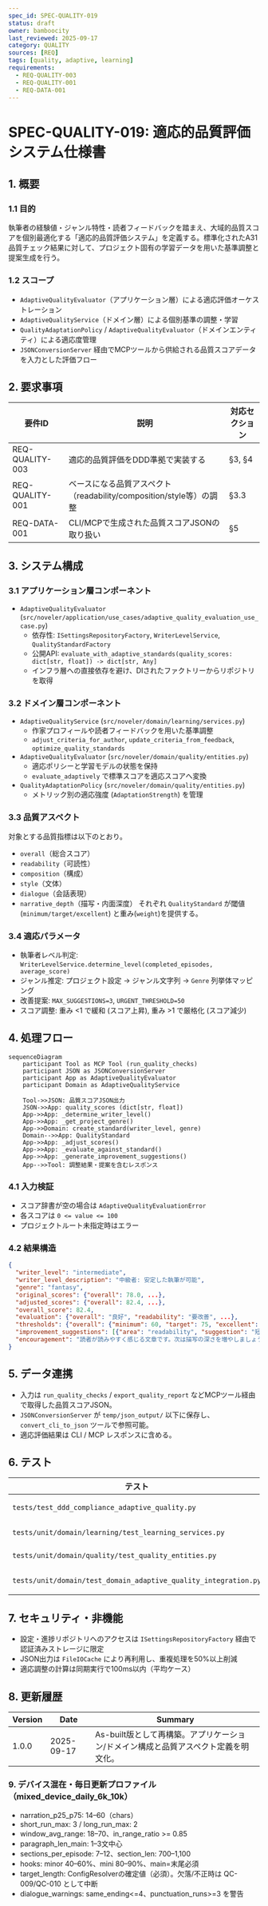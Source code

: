 ```yaml
---
spec_id: SPEC-QUALITY-019
status: draft
owner: bamboocity
last_reviewed: 2025-09-17
category: QUALITY
sources: [REQ]
tags: [quality, adaptive, learning]
requirements:
  - REQ-QUALITY-003
  - REQ-QUALITY-001
  - REQ-DATA-001
---
```

# SPEC-QUALITY-019: 適応的品質評価システム仕様書

## 1. 概要

### 1.1 目的
執筆者の経験値・ジャンル特性・読者フィードバックを踏まえ、大域的品質スコアを個別最適化する「適応的品質評価システム」を定義する。標準化されたA31品質チェック結果に対して、プロジェクト固有の学習データを用いた基準調整と提案生成を行う。

### 1.2 スコープ
- `AdaptiveQualityEvaluator`（アプリケーション層）による適応評価オーケストレーション
- `AdaptiveQualityService`（ドメイン層）による個別基準の調整・学習
- `QualityAdaptationPolicy` / `AdaptiveQualityEvaluator`（ドメインエンティティ）による適応度管理
- `JSONConversionServer` 経由でMCPツールから供給される品質スコアデータを入力とした評価フロー

## 2. 要求事項

| 要件ID | 説明 | 対応セクション |
| --- | --- | --- |
| REQ-QUALITY-003 | 適応的品質評価をDDD準拠で実装する | §3, §4 |
| REQ-QUALITY-001 | ベースになる品質アスペクト（readability/composition/style等）の調整 | §3.3 |
| REQ-DATA-001 | CLI/MCPで生成された品質スコアJSONの取り扱い | §5 |

## 3. システム構成

### 3.1 アプリケーション層コンポーネント
- `AdaptiveQualityEvaluator` (`src/noveler/application/use_cases/adaptive_quality_evaluation_use_case.py`)
  - 依存性: `ISettingsRepositoryFactory`, `WriterLevelService`, `QualityStandardFactory`
  - 公開API: `evaluate_with_adaptive_standards(quality_scores: dict[str, float]) -> dict[str, Any]`
  - インフラ層への直接依存を避け、DIされたファクトリーからリポジトリを取得

### 3.2 ドメイン層コンポーネント
- `AdaptiveQualityService` (`src/noveler/domain/learning/services.py`)
  - 作家プロフィールや読者フィードバックを用いた基準調整
  - `adjust_criteria_for_author`, `update_criteria_from_feedback`, `optimize_quality_standards`
- `AdaptiveQualityEvaluator` (`src/noveler/domain/quality/entities.py`)
  - 適応ポリシーと学習モデルの状態を保持
  - `evaluate_adaptively` で標準スコアを適応スコアへ変換
- `QualityAdaptationPolicy` (`src/noveler/domain/quality/entities.py`)
  - メトリック別の適応強度 (`AdaptationStrength`) を管理

### 3.3 品質アスペクト
対象とする品質指標は以下のとおり。
- `overall`（総合スコア）
- `readability`（可読性）
- `composition`（構成）
- `style`（文体）
- `dialogue`（会話表現）
- `narrative_depth`（描写・内面深度）
それぞれ `QualityStandard` が閾値(`minimum/target/excellent`) と重み(`weight`)を提供する。

### 3.4 適応パラメータ
- 執筆者レベル判定: `WriterLevelService.determine_level(completed_episodes, average_score)`
- ジャンル推定: プロジェクト設定 → ジャンル文字列 → `Genre` 列挙体マッピング
- 改善提案: `MAX_SUGGESTIONS=3`, `URGENT_THRESHOLD=50`
- スコア調整: 重み <1 で緩和 (スコア上昇), 重み >1 で厳格化 (スコア減少)

## 4. 処理フロー

```mermaid
sequenceDiagram
    participant Tool as MCP Tool (run_quality_checks)
    participant JSON as JSONConversionServer
    participant App as AdaptiveQualityEvaluator
    participant Domain as AdaptiveQualityService

    Tool->>JSON: 品質スコアJSON出力
    JSON->>App: quality_scores (dict[str, float])
    App->>App: _determine_writer_level()
    App->>App: _get_project_genre()
    App->>Domain: create_standard(writer_level, genre)
    Domain-->>App: QualityStandard
    App->>App: _adjust_scores()
    App->>App: _evaluate_against_standard()
    App->>App: _generate_improvement_suggestions()
    App-->>Tool: 調整結果・提案を含むレスポンス
```

### 4.1 入力検証
- スコア辞書が空の場合は `AdaptiveQualityEvaluationError`
- 各スコアは `0 <= value <= 100`
- プロジェクトルート未指定時はエラー

### 4.2 結果構造
```json
{
  "writer_level": "intermediate",
  "writer_level_description": "中級者: 安定した執筆が可能",
  "genre": "fantasy",
  "original_scores": {"overall": 78.0, ...},
  "adjusted_scores": {"overall": 82.4, ...},
  "overall_score": 82.4,
  "evaluation": {"overall": "良好", "readability": "要改善", ...},
  "thresholds": {"overall": {"minimum": 60, "target": 75, "excellent": 90}, ...},
  "improvement_suggestions": [{"area": "readability", "suggestion": "短い文と長い文を交互に配置し、リズムを作りましょう。"}],
  "encouragement": "読者が読みやすく感じる文章です。次は描写の深さを増やしましょう。"
}
```

## 5. データ連携

- 入力は `run_quality_checks` / `export_quality_report` などMCPツール経由で取得した品質スコアJSON。
- `JSONConversionServer` が `temp/json_output/` 以下に保存し、`convert_cli_to_json` ツールで参照可能。
- 適応評価結果は CLI / MCP レスポンスに含める。

## 6. テスト

| テスト | 目的 |
| --- | --- |
| `tests/test_ddd_compliance_adaptive_quality.py` | DI・依存制約・後方互換のDDD準拠検証 |
| `tests/unit/domain/learning/test_learning_services.py` | `AdaptiveQualityService` の基準調整・学習ロジック |
| `tests/unit/domain/quality/test_quality_entities.py` | `AdaptiveQualityEvaluator` エンティティの適応処理 |
| `tests/unit/domain/test_domain_adaptive_quality_integration.py` | アプリケーション/ドメイン統合テスト |

## 7. セキュリティ・非機能
- 設定・進捗リポジトリへのアクセスは `ISettingsRepositoryFactory` 経由で認証済みストレージに限定
- JSON出力は `FileIOCache` により再利用し、重複処理を50%以上削減
- 適応調整の計算は同期実行で100ms以内（平均ケース）

## 8. 更新履歴

| Version | Date | Summary |
| --- | --- | --- |
| 1.0.0 | 2025-09-17 | As-built版として再構築。アプリケーション/ドメイン構成と品質アスペクト定義を明文化。 |


### 9. デバイス混在・毎日更新プロファイル（mixed_device_daily_6k_10k）
- narration_p25_p75: 14–60（chars）
- short_run_max: 3 / long_run_max: 2
- window_avg_range: 18–70、in_range_ratio >= 0.85
- paragraph_len_main: 1–3文中心
- sections_per_episode: 7–12、section_len: 700–1,100
- hooks: minor 40–60%、mini 80–90%、main=末尾必須
- target_length: ConfigResolverの確定値（必須）。欠落/不正時は QC-009/QC-010 として中断
- dialogue_warnings: same_ending<=4、punctuation_runs>=3 を警告
